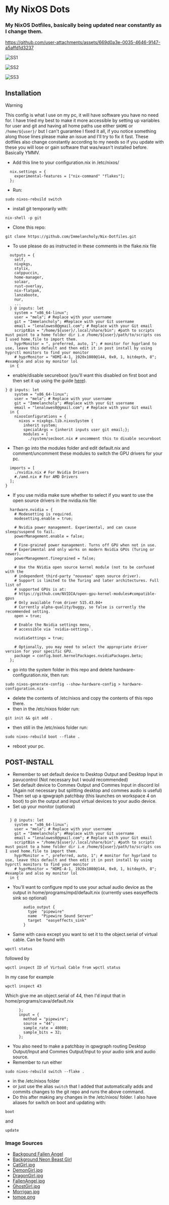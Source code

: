 # My NixOS Dots
### My NixOS Dotfiles, basically being updated near constantly as I change them.

https://github.com/user-attachments/assets/669d0a3e-0035-4646-9147-a5affd1d3237

![SS1](https://raw.githubusercontent.com/Immelancholy/Nix-Dotfiles/refs/heads/main/Screenshots/SS1.png)

![SS2](https://raw.githubusercontent.com/Immelancholy/Nix-Dotfiles/refs/heads/main/Screenshots/SS2.png)

![SS3](https://raw.githubusercontent.com/Immelancholy/Nix-Dotfiles/refs/heads/main/Screenshots/SS3.png)

## Installation
> [!WARNING]
> This config is what I use on my pc, it will have software you have no need for. I have tried my best to make it more accessible by setting up variables for user and git and having all home paths use either ```$HOME``` or ```/home/${user}/``` but I can't guarantee I fixed it all, if you notice something along those lines please make an issue and I'll try to fix it fast. These dotfiles also change constantly according to my needs so if you update with these you will lose or gain software that was/wasn't installed before.
> Basically YMMV.
* Add this line to your configuration.nix in /etc/nixos/
```
  nix.settings = {
    experimental-features = ["nix-command" "flakes"];
  };
```
* Run: 
```
sudo nixos-rebuild switch
```
* install git temporarily with: 
```
nix-shell -p git
```
* Clone this repo: 
```
git clone https://github.com/Immelancholy/Nix-Dotfiles.git
```
* To use please do as instructed in these comments in the flake.nix file
```
  outputs = {
    self,
    nixpkgs,
    stylix,
    catppuccin,
    home-manager,
    solaar,
    rust-overlay,
    nix-flatpak,
    lanzaboote,
    nur,
    ...
  } @ inputs: let
    system = "x86_64-linux";
    user = "mela"; # Replace with your username
    git = "Immelancholy"; #Replace with your Git username
    email = "lenalowes0@gmail.com"; # Replace with your Git email
    scriptBin = "/home/${user}/.local/share/bin"; #path to scripts must point to a home folder dir i.e /home/${user}/path/to/scripts cos I used home.file to import them.
    hyprMonitor = ", preferred, auto, 1"; # monitor for hyprland to use, leave this default and then edit it in post install by using hyprctl monitors to find your monitor
    # hyprMonitor = "HDMI-A-1, 1920x1080@144, 0x0, 1, bitdepth, 8"; #example and also my monitor lol
  in {
```
* enable/disable secureboot (you'll want this disabled on first boot and then set it up using the guide [here](https://github.com/nix-community/lanzaboote/blob/master/docs/QUICK_START.md)).
```
} @ inputs: let
    system = "x86_64-linux";
    user = "mela"; # Replace with your username
    git = "Immelancholy"; #Replace with your Git username
    email = "lenalowes0@gmail.com"; # Replace with your Git email
  in {
    nixosConfigurations = {
      nixos = nixpkgs.lib.nixosSystem {
        inherit system;
        specialArgs = {inherit inputs user git email;};
        modules = [
          ./system/secboot.nix # uncomment this to disable secureboot

```
* Then go into the modules folder and edit default.nix and comment/uncomment these modules to switch the GPU drivers for your pc.

```{
  imports = [
    ./nvidia.nix # For Nvidia Drivers
    #./amd.nix # For AMD Drivers
  ];
}
```
* If you use nvidia make sure whether to select if you want to use the open source drivers in the nvidia.nix file:
```
  hardware.nvidia = {
    # Modesetting is required.
    modesetting.enable = true;

    # Nvidia power management. Experimental, and can cause sleep/suspend to fail.
    powerManagement.enable = false;

    # Fine-grained power management. Turns off GPU when not in use.
    # Experimental and only works on modern Nvidia GPUs (Turing or newer).
    powerManagement.finegrained = false;

    # Use the NVidia open source kernel module (not to be confused with the
    # independent third-party "nouveau" open source driver).
    # Support is limited to the Turing and later architectures. Full list of
    # supported GPUs is at:
    # https://github.com/NVIDIA/open-gpu-kernel-modules#compatible-gpus
    # Only available from driver 515.43.04+
    # Currently alpha-quality/buggy, so false is currently the recommended setting.
    open = true;

    # Enable the Nvidia settings menu,
    # accessible via `nvidia-settings`.

    nvidiaSettings = true;

    # Optionally, you may need to select the appropriate driver version for your specific GPU.
    package = config.boot.kernelPackages.nvidiaPackages.beta;
  };
```
* go into the system folder in this repo and delete hardware-configuration.nix, then run:
```
sudo nixos-generate-config --show-hardware-config > hardware-configuration.nix
```
* delete the contents of /etc/nixos and copy the contents of this repo there.
* then in the /etc/nixos folder run:
```
git init && git add .
```
* then still in the /etc/nixos folder run:
```
sudo nixos-rebuild boot --flake .
```
* reboot your pc.
## POST-INSTALL
* Remember to set default device to Desktop Output and Desktop Input in pavucontrol (Not necessary but I would recommended)
* Set default device to Commes Output and Commes Input in discord lol (Again not necessary but splitting desktop and commes audio is useful)
* Then set up a qpwgraph patchbay (this launches on workspace 4 on boot) to pin the output and input virtual devices to your audio device.
* Set up your monitor (optional)
```

  } @ inputs: let
    system = "x86_64-linux";
    user = "mela"; # Replace with your username
    git = "Immelancholy"; #Replace with your Git username
    email = "lenalowes0@gmail.com"; # Replace with your Git email
    scriptBin = "/home/${user}/.local/share/bin"; #path to scripts must point to a home folder dir i.e /home/${user}/path/to/scripts cos I used home.file to import them.
    hyprMonitor = ", preferred, auto, 1"; # monitor for hyprland to use, leave this default and then edit it in post install by using hyprctl monitors to find your monitor
    # hyprMonitor = "HDMI-A-1, 1920x1080@144, 0x0, 1, bitdepth, 8"; #example and also my monitor lol
  in {
```
* You'll want to configure mpd to use your actual audio device as the output in home/programs/mpd/default.nix (currently uses easyeffects sink so optional)
```
        audio_output {
          type  "pipewire"
          name  "Pipewire Sound Server"
          target  "easyeffects_sink"
        }
```
* Same with cava except you want to set it to the object.serial of virtual cable. Can be found with 
```
wpctl status
```
followed by 
```
wpctl inspect ID of Virtual Cable from wpctl status
```
In my case for example
```
wpctl inspect 43
```
Which give me an object.serial of 44, then I'd input that in home/programs/cava/default.nix
```
      };
      input = {
        method = "pipewire";
        source = "44";
        sample_rate = 48000;
        sample_bits = 32;
      };
```
* You also need to make a patchbay in qpwgraph routing Desktop Output/Input and Commes Output/Input to your audio sink and audio source.
* Remember to run either
```
sudo nixos-rebuild switch --flake .
```
* in the /etc/nixos folder
* or just use the alias ```switch``` that I added that automatically adds and commits changes to the git repo and runs the above command.
* Do this after making any changes in the /etc/nixos/ folder.
I also have aliases for switch on boot and updating with:
```
boot
```
and
```
update
```
### Image Sources
* [Backgound Fallen Angel](https://www.uhdpaper.com/2025/02/3565c-anime-girl-angel-devil-wings-4k.html?m=0)
* [Background Neon Beast Girl](https://mylivewallpapers.com/fantasy/neon-beast-girl-live-wallpaper/)
* [CatGirl.jpg](https://x.com/yoroikemomimi/status/1885903024549417009)
* [DemonGirl.jpg](https://x.com/yoroikemomimi/status/1883052457296830535)
* [DragonGirl.jpg](https://x.com/yoroikemomimi/status/1875533808394805415)
* [FallenAngel.jpg](https://x.com/yoroikemomimi/status/1881620165252788451)
* [GhostGirl.jpg](https://x.com/yoroikemomimi/status/1883359123867312141)
* [Morrigan.jpg](https://x.com/yoroikemomimi/status/1849691722772844834)
* [tomoe.png](https://www.pngwing.com/en/free-png-pjhwm/)


